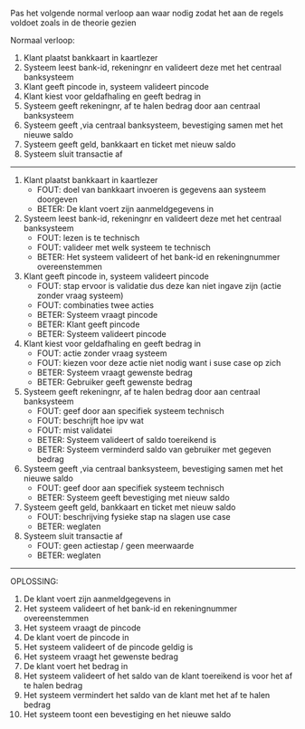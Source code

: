 Pas het volgende normal verloop aan waar nodig zodat het aan de regels voldoet zoals in de theorie gezien

Normaal verloop:

1. Klant plaatst bankkaart in kaartlezer
2. Systeem leest bank-id, rekeningnr en valideert deze met het centraal banksysteem
3. Klant geeft pincode in, systeem valideert pincode
4. Klant kiest voor geldafhaling en geeft bedrag in
5. Systeem geeft rekeningnr, af te halen bedrag door aan centraal banksysteem
6. Systeem geeft ,via centraal banksysteem, bevestiging samen met het nieuwe saldo
7. Systeem geeft geld, bankkaart en ticket met nieuw saldo
8. Systeem sluit transactie af

---

1. Klant plaatst bankkaart in kaartlezer
   - FOUT: doel van bankkaart invoeren is gegevens aan systeem doorgeven
   - BETER: De klant voert zijn aanmeldgegevens in
2. Systeem leest bank-id, rekeningnr en valideert deze met het centraal banksysteem
   - FOUT: lezen is te technisch
   - FOUT: valideer met welk systeem te technisch
   - BETER: Het systeem valideert of het bank-id en rekeningnummer overeenstemmen
3. Klant geeft pincode in, systeem valideert pincode
   - FOUT: stap ervoor is validatie dus deze kan niet ingave zijn (actie zonder vraag systeem)
   - FOUT: combinaties twee acties
   - BETER: Systeem vraagt pincode
   - BETER: Klant geeft pincode
   - BETER: Systeem valideert pincode
4. Klant kiest voor geldafhaling en geeft bedrag in
   - FOUT: actie zonder vraag systeem
   - FOUT: kiezen voor deze actie niet nodig want i suse case op zich
   - BETER: Systeem vraagt gewenste bedrag
   - BETER: Gebruiker geeft gewenste bedrag
5. Systeem geeft rekeningnr, af te halen bedrag door aan centraal banksysteem
   - FOUT: geef door aan specifiek systeem technisch
   - FOUT: beschrijft hoe ipv wat
   - FOUT: mist validatei
   - BETER: Systeem valideert of saldo toereikend is
   - BETER: Systeem verminderd saldo van gebruiker met gegeven bedrag
6. Systeem geeft ,via centraal banksysteem, bevestiging samen met het nieuwe saldo
   - FOUT: geef door aan specifiek systeem technisch
   - BETER: Systeem geeft bevestiging met nieuw saldo
7. Systeem geeft geld, bankkaart en ticket met nieuw saldo
   - FOUT: beschrijving fysieke stap na slagen use case
   - BETER: weglaten
9. Systeem sluit transactie af
   - FOUT: geen actiestap / geen meerwaarde
   - BETER: weglaten


---

OPLOSSING:

1. De klant voert zijn aanmeldgegevens in
2. Het systeem valideert of het bank-id en rekeningnummer overeenstemmen
3. Het systeem vraagt de pincode
4. De klant voert de pincode in
5. Het systeem valideert of de pincode geldig is
6. Het systeem vraagt het gewenste bedrag
7. De klant voert het bedrag in
8. Het systeem valideert of het saldo van de klant toereikend is voor het af te halen bedrag
9. Het systeem vermindert het saldo van de klant met het af te halen bedrag
10. Het systeem toont een bevestiging en het nieuwe saldo